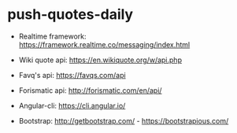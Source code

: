 # push-quotes-daily

- Realtime framework: https://framework.realtime.co/messaging/index.html

- Wiki quote api: https://en.wikiquote.org/w/api.php
- Favq's api: https://favqs.com/api
- Forismatic api: http://forismatic.com/en/api/

- Angular-cli: https://cli.angular.io/
- Bootstrap: http://getbootstrap.com/ - https://bootstrapious.com/
